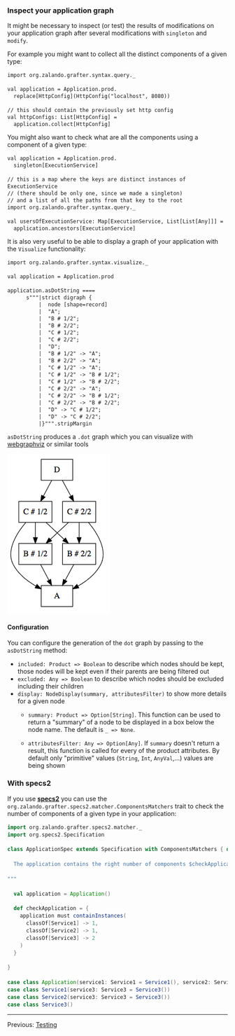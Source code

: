 ### Inspect your application graph

It might be necessary to inspect (or test) the results of modifications on your application graph after several modifications with
`singleton` and `modify`.

For example you might want to collect all the distinct components of a given type:

```tut:silent:fail
import org.zalando.grafter.syntax.query._

val application = Application.prod.
  replace[HttpConfig](HttpConfig("localhost", 8080))

// this should contain the previously set http config
val httpConfigs: List[HttpConfig] =
  application.collect[HttpConfig]

```

You might also want to check what are all the components using a component of a given type:
```tut:silent:fail
val application = Application.prod.
  singleton[ExecutionService]

// this is a map where the keys are distinct instances of ExecutionService
// (there should be only one, since we made a singleton)
// and a list of all the paths from that key to the root
import org.zalando.grafter.syntax.query._

val usersOfExecutionService: Map[ExecutionService, List[List[Any]]] =
  application.ancestors[ExecutionService]
```

It is also very useful to be able to display a graph of your application with the `Visualize` functionality:

```tut:silent:nofail
import org.zalando.grafter.syntax.visualize._

val application = Application.prod

application.asDotString ====
      s"""|strict digraph {
          |  node [shape=record] 
          |  "A";
          |  "B # 1/2";
          |  "B # 2/2";
          |  "C # 1/2";
          |  "C # 2/2";
          |  "D";
          |  "B # 1/2" -> "A";
          |  "B # 2/2" -> "A";
          |  "C # 1/2" -> "A";
          |  "C # 1/2" -> "B # 1/2";
          |  "C # 1/2" -> "B # 2/2";
          |  "C # 2/2" -> "A";
          |  "C # 2/2" -> "B # 1/2";
          |  "C # 2/2" -> "B # 2/2";
          |  "D" -> "C # 1/2";
          |  "D" -> "C # 2/2";
          |}""".stripMargin 
```

`asDotString` produces a `.dot` graph which you can visualize with [webgraphviz](http://www.webgraphviz.com) or similar tools

![webgraphviz](webgraphviz-example.png)

#### Configuration

You can configure the generation of the `dot` graph by passing to the `asDotString` method:

 - `included: Product => Boolean` to describe which nodes should be kept, those nodes will be kept even if their parents are
 being filtered out
 - `excluded: Any => Boolean` to describe which nodes should be excluded including their children
 - `display: NodeDisplay(summary, attributesFilter)` to show more details for a given node
     - `summary: Product => Option[String]`. This function can be used to return a "summary" of a node to be displayed in a 
        box below the node name. The default is `_ => None`.

     - `attributesFilter: Any => Option[Any]`. If `summary` doesn't return a result, this function is called for every
        of the product attributes. By default only "primitive" values (`String`, `Int`, `AnyVal`,...) values are being shown

### With specs2

If you use [**specs2**](http://specs2.org) you can use the `org.zalando.grafter.specs2.matcher.ComponentsMatchers` trait
to check the number of components of a given type in your application:
```scala
import org.zalando.grafter.specs2.matcher._
import org.specs2.Specification

class ApplicationSpec extends Specification with ComponentsMatchers { def is = s2"""

  The application contains the right number of components $checkApplication

"""

  val application = Application()

  def checkApplication = {
    application must containInstances(
      classOf[Service1] -> 1,
      classOf[Service2] -> 1,
      classOf[Service3] -> 2
    )
  }

}

case class Application(service1: Service1 = Service1(), service2: Service2 = Service2())
case class Service1(service3: Service3 = Service3())
case class Service2(service3: Service3 = Service3())
case class Service3()
``` 

----
Previous: [Testing](testing.md)
